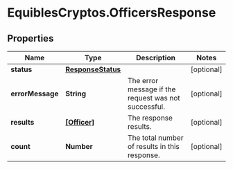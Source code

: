 # EquiblesCryptos.OfficersResponse

## Properties
Name | Type | Description | Notes
------------ | ------------- | ------------- | -------------
**status** | [**ResponseStatus**](ResponseStatus.md) |  | [optional] 
**errorMessage** | **String** | The error message if the request was not successful. | [optional] 
**results** | [**[Officer]**](Officer.md) | The response results. | [optional] 
**count** | **Number** | The total number of results in this response. | [optional] 
